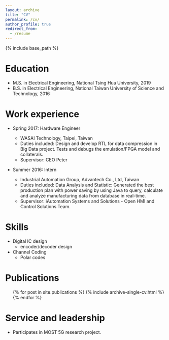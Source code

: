 ```yaml
---
layout: archive
title: "CV"
permalink: /cv/
author_profile: true
redirect_from:
  - /resume
---
```


{% include base_path %}

Education
======
* M.S. in Electrical Engineering, National Tsing Hua University, 2019
* B.S. in Electrical Engineering, National Taiwan University of Science and Technology, 2016

Work experience
======
* Spring 2017: Hardware Engineer
  * WASAI Technology, Taipei, Taiwan
  * Duties included: Design and develop RTL for data compression in Big Data project. Tests and debugs the emulation/FPGA model and collaterals.
  * Supervisor: CEO Peter																	 

* Summer 2016: Intern
  * Industrial Automation Group, Advantech Co., Ltd, Taiwan
  * Duties included: Data Analysis and Statistic: Generated the best production plan with power saving by using Java to query, calculate and analyze manufacturing data from database in real-time.
  * Supervisor: iAutomation Systems and Solutions - Open HMI and Control Solutions Team.
  
Skills
======
* Digital IC design
  * encoder/decoder design
* Channel Coding
  * Polar codes

Publications
======
  <ul>{% for post in site.publications %}
    {% include archive-single-cv.html %}
  {% endfor %}</ul>
  
Service and leadership
======
* Participates in MOST 5G research project.
